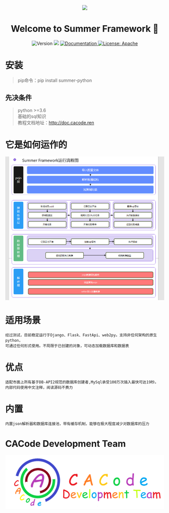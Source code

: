 <p align="center">
<img width="50%" src="https://summer-publiced.oss-cn-hangzhou.aliyuncs.com/logos/summer_tr.png"/>
</p>
<h1 align="center">Welcome to Summer Framework 👋</h1>
<p align="center">
  <img alt="Version" src="https://img.shields.io/badge/version-Test--1.0.0-blue" />
  <img src="https://img.shields.io/badge/python-%3E%3D%203.6-blue.svg" />
  <a href="http://doc.cacode.ren">
    <img alt="Documentation" src="https://img.shields.io/badge/documentation-yes-brightgreen.svg" target="_blank" />
  </a>
  <a href="https://gitee.com/cacode_cctvadmin/summer-python/blob/main/LICENSE">
    <img alt="License: Apache" src="https://img.shields.io/badge/License-Apache-yellow.svg" target="_blank" />
  </a>
</p>

# 安装

> pip命令：pip install summer-python

## 先决条件

> python >=3.6  
> 基础的sql知识  
> 教程文档地址：http://doc.cacode.ren

# 它是如何运作的

![](./imgs/lct.png)

# 适用场景

```text
经过测试，目前稳定运行于Django、Flask、FastApi、web2py。支持非任何架构的原生python，
可通过任何形式使用。不局限于已创建的对象，可动态加载数据库和数据表
```

# 优点

```text
适配市面上所有基于DB-API2规范的数据库创建者,MySql承受100万次插入最快可达19秒。
内部代码使用中文注释，阅读源码不费力
```

# 内置

```text
内置json解析器和数据库连接池，带有缓存机制，能够在极大程度减少对数据库的压力
```

# CACode Development Team

!['CACode Development Team'](./imgs/icon_dev.png)
